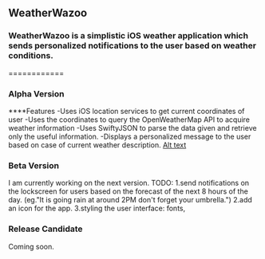 ## WeatherWazoo
### WeatherWazoo is a simplistic iOS weather application which sends personalized notifications to the user based on weather conditions.
============
### Alpha Version

****Features
-Uses iOS location services to get current coordinates of user
-Uses the coordinates to query the OpenWeatherMap API to acquire weather information
-Uses SwiftyJSON to parse the data given and retrieve only the useful information.
-Displays a personalized message to the user based on case of current weather description.
[Alt text](https://github.com/RaiMoreira/WeatherWazoo-master/blob/master/Screenshots/Simulator%20Screen%20Shot%20Jul%203%2C%202017%2C%2012.18.19%20AM.png)

### Beta Version
I am currently working on the next version.
TODO:
1.send notifications on the lockscreen for users based on the forecast of the  next 8 hours of the day. (eg."It is going rain at around 2PM don't forget your umbrella.")
2.add an icon for the app.
3.styling the user interface: fonts, 


### Release Candidate
Coming soon.
